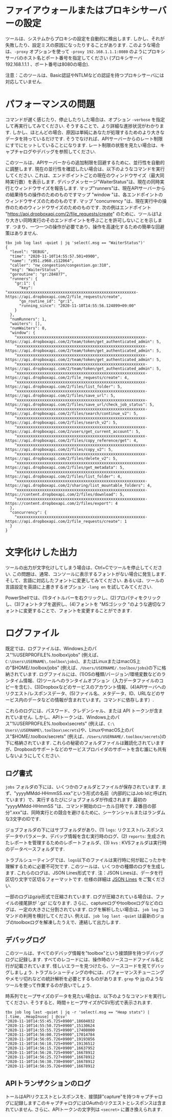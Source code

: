 # ファイアウォールまたはプロキシサーバーの設定

ツールは、システムからプロキシの設定を自動的に検出します. しかし、それが失敗したり、設定ミスの原因になったりすることがあります. このような場合は、`-proxy` オプションを使って `-proxy 192.168.1.1.1:8080` のようにプロキシサーバのホスト名とポート番号を指定してください (プロキシサーバ 192.168.1.1.1 、ポート番号は8080の場合). 

注意：このツールは、Basic認証やNTLMなどの認証を持つプロキシサーバには対応していません.

# パフォーマンスの問題

コマンドが遅く感じたり、停止したりした場合は、オプション `-verbose` を指定して再実行してみてください. そうすることで、より詳細な進捗状況がわかります. しかし、ほとんどの場合、原因は単純にあなたが処理するためのより大きなデータを持っているだけです. そうでなければ、APIサーバーからのレート制限にすでにヒットしていることになります. レート制限の状態を見たい場合は、キャプチャログやデバッグを参照してください. 

このツールは、APIサーバーからの追加制限を回避するために、並行性を自動的に調整します. 現在の並行性を確認したい場合は、以下のようなコマンドを実行してください. これは、エンドポイントごとの現在のウィンドウサイズ（最大同時実行数）を表示します. デバッグメッセージ"WaiterStatus"は、現在の同時実行とウィンドウサイズを報告します. マップ"runners"は、現在APIサーバーからの結果待ちの操作のためのものですマップ "window "は、各エンドポイントのウィンドウサイズのためのものです. マップ "concurrency "は、現在実行中の操作のためのウィンドウサイズのためのものです. 次の例はエンドポイント "https://api.dropboxapi.com/2/file_requests/create" のために、ツールは1より大きい同時実行のそのエンドポイントを呼ぶことを許可しないことを示します. つまり、一つ一つの操作が必要であり、操作を高速化するための簡単な回避策はありません.
```
tbx job log last -quiet | jq 'select(.msg == "WaiterStatus")' 
{
  "level": "DEBUG",
  "time": "2020-11-10T14:55:57.501+0900",
  "name": "z951.z960.z112064",
  "caller": "nw_congestion/congestion.go:310",
  "msg": "WaiterStatus",
  "goroutine": "gr:284877",
  "runners": {
    "gr:1": {
      "key": "xxxxxxxxxxxxxxxxxxxxxxxxxxxxxxxxxxxxxxxxxxxxxxxxxxxxxxxx-https://api.dropboxapi.com/2/file_requests/create",
      "go_routine_id": "gr:1",
      "running_since": "2020-11-10T14:55:56.124899+09:00"
    }
  },
  "numRunners": 1,
  "waiters": [],
  "numWaiters": 0,
  "window": {
    "xxxxxxxxxxxxxxxxxxxxxxxxxxxxxxxxxxxxxxxxxxxxxxxxxxxxxxxx-https://api.dropboxapi.com/2/team/token/get_authenticated_admin": 5,
    "xxxxxxxxxxxxxxxxxxxxxxxxxxxxxxxxxxxxxxxxxxxxxxxxxxxxxxxx-https://api.dropboxapi.com/2/team/token/get_authenticated_admin": 5,
    "xxxxxxxxxxxxxxxxxxxxxxxxxxxxxxxxxxxxxxxxxxxxxxxxxxxxxxxx-https://api.dropboxapi.com/2/team/token/get_authenticated_admin": 5,
    "xxxxxxxxxxxxxxxxxxxxxxxxxxxxxxxxxxxxxxxxxxxxxxxxxxxxxxxx-https://api.dropboxapi.com/2/team/token/get_authenticated_admin": 5,
    "xxxxxxxxxxxxxxxxxxxxxxxxxxxxxxxxxxxxxxxxxxxxxxxxxxxxxxxx-https://api.dropboxapi.com/2/file_requests/create": 4,
    "xxxxxxxxxxxxxxxxxxxxxxxxxxxxxxxxxxxxxxxxxxxxxxxxxxxxxxxx-https://api.dropboxapi.com/2/files/list_folder": 5,
    "xxxxxxxxxxxxxxxxxxxxxxxxxxxxxxxxxxxxxxxxxxxxxxxxxxxxxxxx-https://api.dropboxapi.com/2/files/save_url": 5,
    "xxxxxxxxxxxxxxxxxxxxxxxxxxxxxxxxxxxxxxxxxxxxxxxxxxxxxxxx-https://api.dropboxapi.com/2/files/save_url/check_job_status": 5,
    "xxxxxxxxxxxxxxxxxxxxxxxxxxxxxxxxxxxxxxxxxxxxxxxxxxxxxxxx-https://api.dropboxapi.com/2/files/search/continue_v2": 5,
    "xxxxxxxxxxxxxxxxxxxxxxxxxxxxxxxxxxxxxxxxxxxxxxxxxxxxxxxx-https://api.dropboxapi.com/2/files/search_v2": 5,
    "xxxxxxxxxxxxxxxxxxxxxxxxxxxxxxxxxxxxxxxxxxxxxxxxxxxxxxxx-https://api.dropboxapi.com/2/users/get_current_account": 5,
    "xxxxxxxxxxxxxxxxxxxxxxxxxxxxxxxxxxxxxxxxxxxxxxxxxxxxxxxx-https://api.dropboxapi.com/2/files/copy_reference/get": 4,
    "xxxxxxxxxxxxxxxxxxxxxxxxxxxxxxxxxxxxxxxxxxxxxxxxxxxxxxxx-https://api.dropboxapi.com/2/files/copy_v2": 5,
    "xxxxxxxxxxxxxxxxxxxxxxxxxxxxxxxxxxxxxxxxxxxxxxxxxxxxxxxx-https://api.dropboxapi.com/2/files/delete_v2": 5,
    "xxxxxxxxxxxxxxxxxxxxxxxxxxxxxxxxxxxxxxxxxxxxxxxxxxxxxxxx-https://api.dropboxapi.com/2/files/get_metadata": 5,
    "xxxxxxxxxxxxxxxxxxxxxxxxxxxxxxxxxxxxxxxxxxxxxxxxxxxxxxxx-https://api.dropboxapi.com/2/files/list_folder": 4,
    "xxxxxxxxxxxxxxxxxxxxxxxxxxxxxxxxxxxxxxxxxxxxxxxxxxxxxxxx-https://api.dropboxapi.com/2/sharing/list_mountable_folders": 4,
    "xxxxxxxxxxxxxxxxxxxxxxxxxxxxxxxxxxxxxxxxxxxxxxxxxxxxxxxx-https://content.dropboxapi.com/2/files/download": 5,
    "xxxxxxxxxxxxxxxxxxxxxxxxxxxxxxxxxxxxxxxxxxxxxxxxxxxxxxxx-https://content.dropboxapi.com/2/files/export": 4
  },
  "concurrency": {
    "xxxxxxxxxxxxxxxxxxxxxxxxxxxxxxxxxxxxxxxxxxxxxxxxxxxxxxxx-https://api.dropboxapi.com/2/file_requests/create": 1
  }
}
```

# 文字化けした出力

ツールの出力が文字化けしてしまう場合は、Ctrl+Cでツールを停止してください. この問題は、通常、コンソールに表示するフォントがない場合に発生します. そして、言語に対応したフォントに変更してみてください. あるいは、ツールの言語設定を英語に上書きするオプション `-lang en` を試してみてください.

PowerShellでは、(1)タイトルバーを右クリックし、(2)プロパティをクリックし、(3)フォントタブを選択し、(4)フォントを "MSゴシック "のような適切なフォントに変更することで、フォントを変更することができます.

# ログファイル

既定では、ログファイルは、Windows上のパス"%USERPROFILE%\.toolbox\jobs" (例えば、`C:\Users\USERNAME\.toolbox\jobs`)、またはLinuxまたはmacOS上の"$HOME/.toolbox/jobs" (例えば、`/Users/USERNAME/.toolbox/jobs`)の下に格納されています. ログファイルには、(1)OSの種類/バージョン/環境変数などのランタイム情報、(2)ツールへのランタイムオプション（入力データファイルのコピーを含む）、(3)Dropboxなどのサービスのアカウント情報、(4)APIサーバへのリクエスト/レスポンスデータ、(5)ファイル名、メタデータ、ID、URLなどのサービス内のデータなどの情報が含まれています。コマンドに依存します）.

これらのログには、パスワード、クレデンシャル、または API トークンが含まれていません. しかし、APIトークンは、Windows上のパス"%USERPROFILE%\.toolbox\secrets" (例えば、`C:\ Users\\USERNAME\.toolbox\secrets`)や、LinuxやmacOS上のパス"$HOME/.toolbox/secrets" (例えば、`/Users/USERNAME/.toolbox/secrets`)の下に格納されています. これらの秘密のフォルダファイルは難読化されていますが、Dropboxのサポートなどのサービスプロバイダのサポートを含む誰にも共有しないようにしてください.

## ログ書式

`jobs` フォルダの下には、いくつかのフォルダとファイルが保存されています. まず、"yyyyMMdd-HHmmSS.xxx"という形式の名前（内部的にはJob Idと呼ばれています）で、実行するたびにジョブフォルダが作成されます. 最初の "yyyyMMdd-HHmmSS "は、コマンド開始のローカル日時です. 2番目の部分".xxx"は、同時実行との競合を避けるために、シーケンシャルまたはランダムな3文字のIDです.

ジョブフォルダの下にはサブフォルダがあり、(1) `logs`: リクエスト/レスポンスデータやパラメータ、デバッグ情報を含む実行時のログ、(2) `reports`: 生成されたレポートを管理するためのレポートフォルダ、(3) `kvs` : KVSフォルダは実行時のデータベースフォルダです. 

トラブルシューティングでは、`logs`以下のファイルは実行時に何が起こったかを理解するために必要不可欠です. このツールは、いくつかの種類のログを生成します. これらのログは、JSON Lines形式です. 注：JSON Linesは、データを行区切り文字で区切るフォーマットです. 仕様の詳細は [JSON Lines](https://jsonlines.org/) をご覧ください.

一部のログはgzip形式で圧縮されています. ログが圧縮されている場合は、ファイルの接尾辞が '.gz' になります. さらに、captureログやtoolboxログなどのログは、一定の大きさに分割されています. ログを解析したい場合は、`job log` コマンドの利用を検討してください. 例えば、`job log last -quiet` は最新のジョブのtoolboxログを解凍したうえで、連結して出力します.

## デバッグログ

このツールは、すべてのデバッグ情報を"toolbox"という接頭辞を持つデバッグログに記録します. すべてのレコードには、操作時のソースコードファイル名と行が記載されています. 怪しいエラーを見つけたら、ソースコードを見てデバッグしましょう. トラブルシューティングの中には、パフォーマンスチューニングやメモリ切れなどの統計解析を必要とするものがあります. `grep` や [jq](https://stedolan.github.io/jq/) のようなツールを使って作業するのが良いでしょう. 

時系列でヒープサイズのデータを見たい場合は、以下のようなコマンドを実行してください. そうすると、時間＋ヒープサイズがCSV形式で表示されます.
```
tbx job log last -quiet | jq -r 'select(.msg == "Heap stats") | [.time, .HeapInuse] | @csv'
"2020-11-10T14:55:45.725+0900",18604032
"2020-11-10T14:55:50.725+0900",15130624
"2020-11-10T14:55:55.725+0900",17408000
"2020-11-10T14:56:00.725+0900",17014784
"2020-11-10T14:56:05.726+0900",19193856
"2020-11-10T14:56:10.725+0900",19136512
"2020-11-10T14:56:15.726+0900",16637952
"2020-11-10T14:56:20.725+0900",16678912
"2020-11-10T14:56:25.727+0900",16678912
"2020-11-10T14:56:30.730+0900",16678912
"2020-11-10T14:56:35.726+0900",16678912
```
## APIトランザクションのログ

トールはAPIリクエストとレスポンスを、接頭辞"capture"を持つキャプチャログに記録しますこのキャプチャログにはOAuthのリクエストとレスポンスは含まれていません. さらに、APIトークンの文字列は `<secret>` に置き換えられます.

